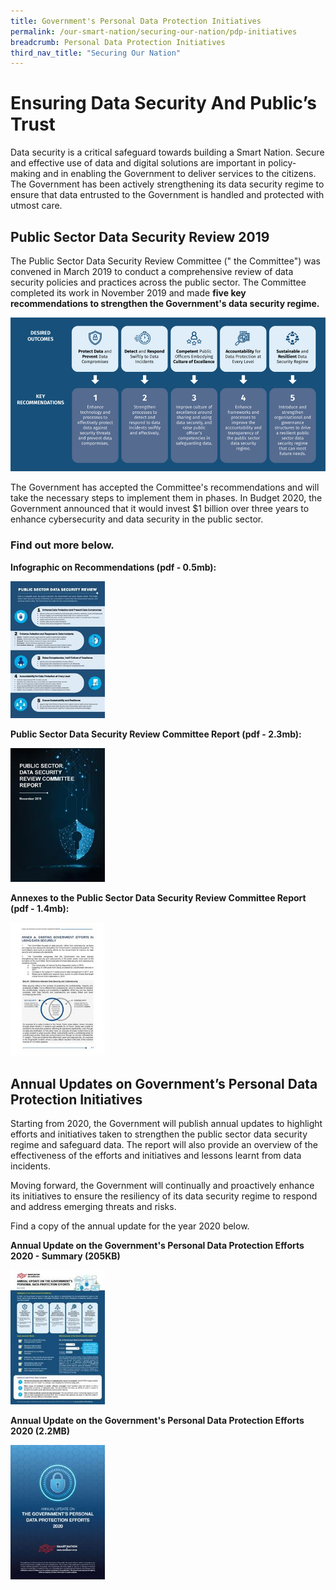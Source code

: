 ```yaml
---
title: Government's Personal Data Protection Initiatives
permalink: /our-smart-nation/securing-our-nation/pdp-initiatives
breadcrumb: Personal Data Protection Initiatives
third_nav_title: "Securing Our Nation"
---
```


# Ensuring Data Security And Public’s Trust 

Data security is a critical safeguard towards building a Smart Nation. Secure and effective use of data and digital solutions are important in policy-making and in enabling the Government to deliver services to the citizens. The Government has been actively strengthening its data security regime to ensure that data entrusted to the Government is handled and protected with utmost care.

## Public Sector Data Security Review 2019

The Public Sector Data Security Review Committee (" the Committee") was convened in March 2019 to conduct a comprehensive review of data security policies and practices across the public sector. The Committee completed its work in November 2019 and made **five key recommendations to strengthen the Government's data security regime.**

![PSDSRC key recommendations](/images/our-smart-nation/psdsrc-key-recommendation.png)

The Government has accepted the Committee's recommendations and will take the necessary steps to implement them in phases. In Budget 2020, the Government announced that it would invest $1 billion over three years to enhance cybersecurity and data security in the public sector.
 
### Find out more below.
 
**Infographic on Recommendations (pdf - 0.5mb):**

<div style="width:30%"> 
 <a href="/files/our-smart-nation/psdsrc-infographic.pdf" target="_blank"><img src="/images/our-smart-nation/psdsrc-infographic.jpeg"></a>
</div>

**Public Sector Data Security Review Committee Report (pdf - 2.3mb):**

<div style="width:30%"> 
 <a href="/files/publications/psdsrc-main-report-Nov2019.pdf" target="_blank"><img src="/images/our-smart-nation/psdsrc-main-report-nov2019.jpeg"></a>
</div>

**Annexes to the Public Sector Data Security Review Committee Report (pdf - 1.4mb):**

<div style="width:30%"> 
 <a href="/files/publications/annexes-to-the-psdsrc-final-report.pdf" target="_blank"><img src="/images/our-smart-nation/annexes-to-the-psdsrc-final-report.jpeg"></a>
</div>
 
## Annual Updates on Government’s Personal Data Protection Initiatives

Starting from 2020, the Government will publish annual updates to highlight efforts and initiatives taken to strengthen the public sector data security regime and safeguard data.  The report will also provide an overview of the effectiveness of the efforts and initiatives and lessons learnt from data incidents.  

Moving forward, the Government will continually and proactively enhance its initiatives to ensure the resiliency of its data security regime to respond and address emerging threats and risks.
 
Find a copy of the annual update for the year 2020 below.
 
**Annual Update on the Government's Personal Data Protection Efforts 2020 - Summary (205KB)**

<div style="width:30%"> 
 <a href="/files/publications/annual-update-on-govt-personal-data-protection-efforts-Nov2020-summary.pdf" target="_blank"><img src="/images/our-smart-nation/psdsrc-annual-update-2020-summary.jpeg"></a>
</div>

**Annual Update on the Government's Personal Data Protection Efforts 2020 (2.2MB)**
<div style="width:30%"> 
 <a href="/files/publications/annual-update-on-govt-personal-data-protection-efforts-2020.pdf" target="_blank"><img src="/images/our-smart-nation/psdsrc-annual-update-2020_report.jpeg"></a>
</div>
